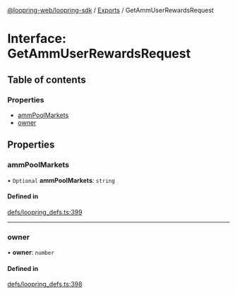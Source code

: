 [@loopring-web/loopring-sdk](../README.md) / [Exports](../modules.md) / GetAmmUserRewardsRequest

# Interface: GetAmmUserRewardsRequest

## Table of contents

### Properties

- [ammPoolMarkets](GetAmmUserRewardsRequest.md#ammpoolmarkets)
- [owner](GetAmmUserRewardsRequest.md#owner)

## Properties

### ammPoolMarkets

• `Optional` **ammPoolMarkets**: `string`

#### Defined in

[defs/loopring_defs.ts:399](https://github.com/Loopring/loopring_sdk/blob/cd42b57/src/defs/loopring_defs.ts#L399)

___

### owner

• **owner**: `number`

#### Defined in

[defs/loopring_defs.ts:398](https://github.com/Loopring/loopring_sdk/blob/cd42b57/src/defs/loopring_defs.ts#L398)
